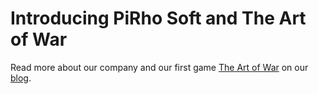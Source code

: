 # Introducing PiRho Soft and The Art of War

Read more about our company and our first game [The Art of War](/game/the-art-of-war) on our [blog](/blog/2017-10-10).